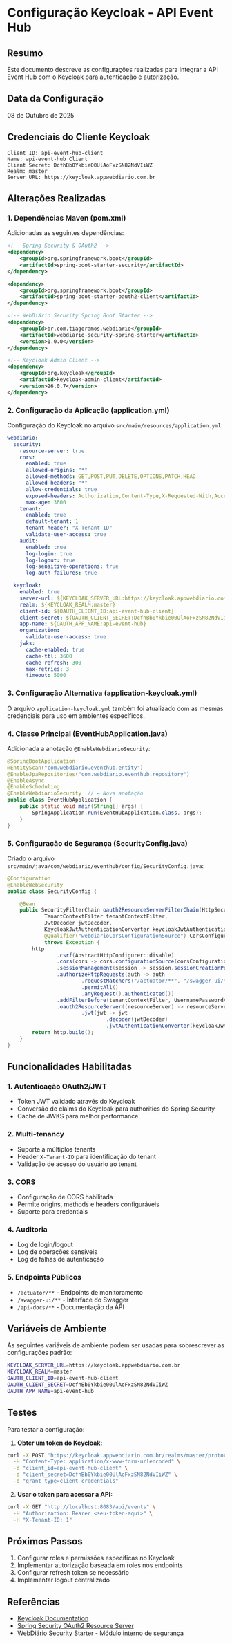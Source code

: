 # Configuração Keycloak - API Event Hub

## Resumo
Este documento descreve as configurações realizadas para integrar a API Event Hub com o Keycloak para autenticação e autorização.

## Data da Configuração
08 de Outubro de 2025

## Credenciais do Cliente Keycloak

```
Client ID: api-event-hub-client
Name: api-event-hub Client
Client Secret: DcfhBb0Ykbie00UlAoFxzSN82NdVIiWZ
Realm: master
Server URL: https://keycloak.appwebdiario.com.br
```

## Alterações Realizadas

### 1. Dependências Maven (pom.xml)

Adicionadas as seguintes dependências:

```xml
<!-- Spring Security & OAuth2 -->
<dependency>
    <groupId>org.springframework.boot</groupId>
    <artifactId>spring-boot-starter-security</artifactId>
</dependency>

<dependency>
    <groupId>org.springframework.boot</groupId>
    <artifactId>spring-boot-starter-oauth2-client</artifactId>
</dependency>

<!-- WebDiário Security Spring Boot Starter -->
<dependency>
    <groupId>br.com.tiagoramos.webdiario</groupId>
    <artifactId>webdiario-security-spring-starter</artifactId>
    <version>1.0.0</version>
</dependency>

<!-- Keycloak Admin Client -->
<dependency>
    <groupId>org.keycloak</groupId>
    <artifactId>keycloak-admin-client</artifactId>
    <version>26.0.7</version>
</dependency>
```

### 2. Configuração da Aplicação (application.yml)

Configuração do Keycloak no arquivo `src/main/resources/application.yml`:

```yaml
webdiario:
  security:
    resource-server: true
    cors:
      enabled: true
      allowed-origins: "*"
      allowed-methods: GET,POST,PUT,DELETE,OPTIONS,PATCH,HEAD
      allowed-headers: "*"
      allow-credentials: true
      exposed-headers: Authorization,Content-Type,X-Requested-With,Access-Control-Allow-Origin,Access-Control-Allow-Credentials
      max-age: 3600
    tenant:
      enabled: true
      default-tenant: 1
      tenant-header: "X-Tenant-ID"
      validate-user-access: true
    audit:
      enabled: true
      log-login: true
      log-logout: true
      log-sensitive-operations: true
      log-auth-failures: true

  keycloak:
    enabled: true
    server-url: ${KEYCLOAK_SERVER_URL:https://keycloak.appwebdiario.com.br}
    realm: ${KEYCLOAK_REALM:master}
    client-id: ${OAUTH_CLIENT_ID:api-event-hub-client}
    client-secret: ${OAUTH_CLIENT_SECRET:DcfhBb0Ykbie00UlAoFxzSN82NdVIiWZ}
    app-name: ${OAUTH_APP_NAME:api-event-hub}
    organization:
      validate-user-access: true
    jwks:
      cache-enabled: true
      cache-ttl: 3600
      cache-refresh: 300
      max-retries: 3
      timeout: 5000
```

### 3. Configuração Alternativa (application-keycloak.yml)

O arquivo `application-keycloak.yml` também foi atualizado com as mesmas credenciais para uso em ambientes específicos.

### 4. Classe Principal (EventHubApplication.java)

Adicionada a anotação `@EnableWebdiarioSecurity`:

```java
@SpringBootApplication
@EntityScan("com.webdiario.eventhub.entity")
@EnableJpaRepositories("com.webdiario.eventhub.repository")
@EnableAsync
@EnableScheduling
@EnableWebdiarioSecurity  // ← Nova anotação
public class EventHubApplication {
    public static void main(String[] args) {
        SpringApplication.run(EventHubApplication.class, args);
    }
}
```

### 5. Configuração de Segurança (SecurityConfig.java)

Criado o arquivo `src/main/java/com/webdiario/eventhub/config/SecurityConfig.java`:

```java
@Configuration
@EnableWebSecurity
public class SecurityConfig {

    @Bean
    public SecurityFilterChain oauth2ResourceServerFilterChain(HttpSecurity http,
            TenantContextFilter tenantContextFilter,
            JwtDecoder jwtDecoder,
            KeycloakJwtAuthenticationConverter keycloakJwtAuthenticationConverter,
            @Qualifier("webdiarioCorsConfigurationSource") CorsConfigurationSource corsConfigurationSource)
            throws Exception {
        http
                .csrf(AbstractHttpConfigurer::disable)
                .cors(cors -> cors.configurationSource(corsConfigurationSource))
                .sessionManagement(session -> session.sessionCreationPolicy(SessionCreationPolicy.STATELESS))
                .authorizeHttpRequests(auth -> auth
                        .requestMatchers("/actuator/**", "/swagger-ui/**", "/api-docs/**")
                        .permitAll()
                        .anyRequest().authenticated())
                .addFilterBefore(tenantContextFilter, UsernamePasswordAuthenticationFilter.class)
                .oauth2ResourceServer((resourceServer) -> resourceServer
                        .jwt(jwt -> jwt
                                .decoder(jwtDecoder)
                                .jwtAuthenticationConverter(keycloakJwtAuthenticationConverter)));
        return http.build();
    }
}
```

## Funcionalidades Habilitadas

### 1. Autenticação OAuth2/JWT
- Token JWT validado através do Keycloak
- Conversão de claims do Keycloak para authorities do Spring Security
- Cache de JWKS para melhor performance

### 2. Multi-tenancy
- Suporte a múltiplos tenants
- Header `X-Tenant-ID` para identificação do tenant
- Validação de acesso do usuário ao tenant

### 3. CORS
- Configuração de CORS habilitada
- Permite origins, methods e headers configuráveis
- Suporte para credentials

### 4. Auditoria
- Log de login/logout
- Log de operações sensíveis
- Log de falhas de autenticação

### 5. Endpoints Públicos
- `/actuator/**` - Endpoints de monitoramento
- `/swagger-ui/**` - Interface do Swagger
- `/api-docs/**` - Documentação da API

## Variáveis de Ambiente

As seguintes variáveis de ambiente podem ser usadas para sobrescrever as configurações padrão:

```bash
KEYCLOAK_SERVER_URL=https://keycloak.appwebdiario.com.br
KEYCLOAK_REALM=master
OAUTH_CLIENT_ID=api-event-hub-client
OAUTH_CLIENT_SECRET=DcfhBb0Ykbie00UlAoFxzSN82NdVIiWZ
OAUTH_APP_NAME=api-event-hub
```

## Testes

Para testar a configuração:

1. **Obter um token do Keycloak:**
```bash
curl -X POST "https://keycloak.appwebdiario.com.br/realms/master/protocol/openid-connect/token" \
  -H "Content-Type: application/x-www-form-urlencoded" \
  -d "client_id=api-event-hub-client" \
  -d "client_secret=DcfhBb0Ykbie00UlAoFxzSN82NdVIiWZ" \
  -d "grant_type=client_credentials"
```

2. **Usar o token para acessar a API:**
```bash
curl -X GET "http://localhost:8083/api/events" \
  -H "Authorization: Bearer <seu-token-aqui>" \
  -H "X-Tenant-ID: 1"
```

## Próximos Passos

1. Configurar roles e permissões específicas no Keycloak
2. Implementar autorização baseada em roles nos endpoints
3. Configurar refresh token se necessário
4. Implementar logout centralizado

## Referências

- [Keycloak Documentation](https://www.keycloak.org/documentation)
- [Spring Security OAuth2 Resource Server](https://docs.spring.io/spring-security/reference/servlet/oauth2/resource-server/index.html)
- WebDiário Security Starter - Módulo interno de segurança
